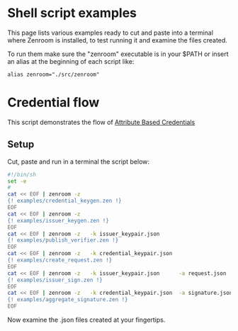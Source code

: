 # Shell script examples

This page lists various examples ready to cut and paste into a
terminal where Zenroom is installed, to test running it and examine
the files created.

To run them make sure the "zenroom" executable is in your $PATH or
insert an alias at the beginning of each script like:

```
alias zenroom="./src/zenroom"
```

# Credential flow

This script demonstrates the flow of [Attribute Based Credentials](/zencode/#attribute-based-credentials)

## Setup

Cut, paste and run in a terminal the script below:

```sh
#!/bin/sh
set -e
#
cat << EOF | zenroom -z                                                  >  credential_keypair.json
{! examples/credential_keygen.zen !}
EOF
cat << EOF | zenroom -z                                                  >  issuer_keypair.json
{! examples/issuer_keygen.zen !}
EOF
cat << EOF | zenroom -z   -k issuer_keypair.json                         >  verifier.json
{! examples/publish_verifier.zen !}
EOF
cat << EOF | zenroom -z   -k credential_keypair.json                     >  request.json
{! examples/create_request.zen !}
EOF
cat << EOF | zenroom -z   -k issuer_keypair.json      -a request.json    >  signature.json
{! examples/issuer_sign.zen !}
EOF
cat << EOF | zenroom -z   -k credential_keypair.json  -a signature.json  >  credential.json
{! examples/aggregate_signature.zen !}
EOF
```

Now examine the .json files created at your fingertips.



